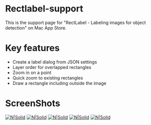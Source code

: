 # Rectlabel-support
This is the support page for "RectLabel - Labeling images for object detection" on Mac App Store.

# Key features
- Create a label dialog from JSON settings
- Layer order for overlapped rectangles
- Zoom in on a point
- Quick zoom to existing rectangles
- Draw a rectangle including outside the image

# ScreenShots
[![N|Solid](https://static.rectlabel.com/waysify_app/img/json_web.jpg)](https://rectlabel.com/)
[![N|Solid](https://static.rectlabel.com/waysify_app/img/layer_web.jpg)](https://rectlabel.com/)
[![N|Solid](https://static.rectlabel.com/waysify_app/img/zoom_web.jpg)](https://rectlabel.com/)
[![N|Solid](https://static.rectlabel.com/waysify_app/img/focus_web.jpg)](https://rectlabel.com/)
[![N|Solid](https://static.rectlabel.com/waysify_app/img/outside_web.jpg)](https://rectlabel.com/)
